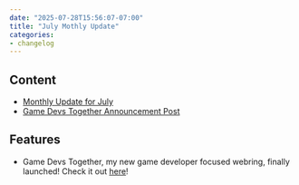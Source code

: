 ```yaml
---
date: "2025-07-28T15:56:07-07:00"
title: "July Mothly Update"
categories:
- changelog
---
```


## Content

- [Monthly Update for July](/blog/monthly-update-2025-july)
- [Game Devs Together Announcement Post](/blog/game-devs-together)

## Features

- Game Devs Together, my new game developer focused webring, finally launched! Check it out [here](https://gdt.fireye.coffee)!
